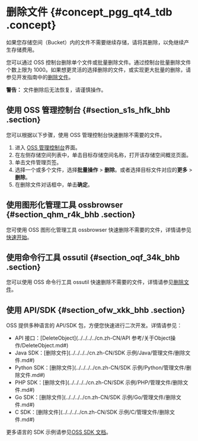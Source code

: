 # 删除文件 {#concept_pgg_qt4_tdb .concept}

如果您存储空间（Bucket）内的文件不需要继续存储，请将其删除，以免继续产生存储费用。

您可以通过 OSS 控制台删除单个文件或批量删除文件。通过控制台批量删除文件个数上限为 1000。如果想更灵活的选择删除的文件，或实现更大批量的删除，请参见开发指南中的[删除文件](../../../../cn.zh-CN/开发指南/管理文件/删除文件.md#)。

**警告：** 文件删除后无法恢复，请谨慎操作。

## 使用 OSS 管理控制台 {#section_s1s_hfk_bhb .section}

您可以根据以下步骤，使用 OSS 管理控制台快速删除不需要的文件。

1.  进入 [OSS 管理控制台](https://oss.console.aliyun.com/)界面。
2.  在左侧存储空间列表中，单击目标存储空间名称，打开该存储空间概览页面。
3.  单击文件管理页签。
4.  选择一个或多个文件，选择**批量操作** \> **删除**。或者选择目标文件对应的**更多** \> **删除**。
5.  在删除文件对话框中，单击**确定**。

## 使用图形化管理工具 ossbrowser {#section_qhm_r4k_bhb .section}

您可使用 OSS 图形化管理工具 ossbrowser 快速删除不需要的文件，详情请参见[快速开始](../../../../cn.zh-CN/常用工具/图形化管理工具ossbrowser/快速开始.md#)。

## 使用命令行工具 ossutil {#section_oqf_34k_bhb .section}

您可以使用 OSS 命令行工具 ossutil 快速删除不需要的文件，详情请参见[删除文件](../../../../cn.zh-CN/常用工具/命令行工具ossutil/常用命令/rm.md#li_a61_3iq_42y)。

## 使用 API/SDK {#section_ofw_xkk_bhb .section}

OSS 提供多种语言的 API/SDK 包，方便您快速进行二次开发。详情请参见：

-   API 接口：[DeleteObject](../../../../cn.zh-CN/API 参考/关于Object操作/DeleteObject.md#)
-   Java SDK：[删除文件](../../../../cn.zh-CN/SDK 示例/Java/管理文件/删除文件.md#)
-   Python SDK：[删除文件](../../../../cn.zh-CN/SDK 示例/Python/管理文件/删除文件.md#)
-   PHP SDK：[删除文件](../../../../cn.zh-CN/SDK 示例/PHP/管理文件/删除文件.md#)
-   Go SDK：[删除文件](../../../../cn.zh-CN/SDK 示例/Go/管理文件/删除文件.md#)
-   C SDK：[删除文件](../../../../cn.zh-CN/SDK 示例/C/管理文件/删除文件.md#)

更多语言的 SDK 示例请参见[OSS SDK 文档](https://help.aliyun.com/document_detail/52834.html#concept-dcn-tp1-kfb)。

